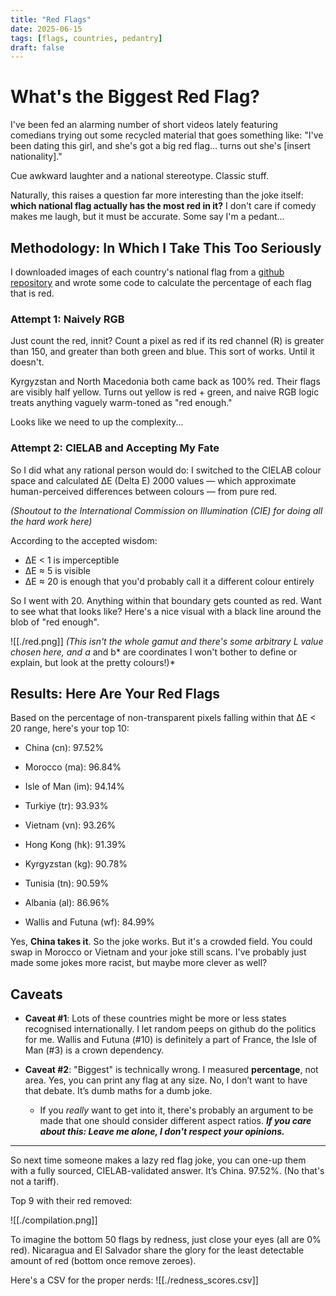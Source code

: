 ```yaml
---
title: "Red Flags"
date: 2025-06-15
tags: [flags, countries, pedantry]
draft: false 
---
```


# What's the Biggest Red Flag?

I've been fed an alarming number of short videos lately featuring comedians trying out some recycled material that goes something like: "I've been dating this girl, and she's got a big red flag... turns out she's [insert nationality]."

Cue awkward laughter and a national stereotype. Classic stuff.

Naturally, this raises a question far more interesting than the joke itself: **which national flag actually has the most red in it?** I don't care if comedy makes me laugh, but it must be accurate. Some say I'm a pedant...

## Methodology: In Which I Take This Too Seriously

I downloaded images of each country's national flag from a [github repository](https://github.com/hampusborgos/country-flags) and wrote some code to calculate the percentage of each flag that is red.
### Attempt 1: Naively RGB

Just count the red, innit? Count a pixel as red if its red channel (R) is greater than 150, and greater than both green and blue. This sort of works. Until it doesn't.

Kyrgyzstan and North Macedonia both came back as 100% red. Their flags are visibly half yellow. Turns out yellow is red + green, and naive RGB logic treats anything vaguely warm-toned as "red enough."

Looks like we need to up the complexity...

### Attempt 2: CIELAB and Accepting My Fate

So I did what any rational person would do: I switched to the CIELAB colour space and calculated ΔE (Delta E) 2000 values — which approximate human-perceived differences between colours — from pure red.

*(Shoutout to the International Commission on Illumination (CIE) for doing all the hard work here)*

According to the accepted wisdom:
- ΔE < 1 is imperceptible
- ΔE ≈ 5 is visible
- ΔE ≈ 20 is enough that you'd probably call it a different colour entirely

So I went with 20. Anything within that boundary gets counted as red. Want to see what that looks like? Here's a nice visual with a black line around the blob of "red enough".

![[./red.png]]
*(This isn't the whole gamut and there's some arbitrary L value chosen here, and a* and b* are coordinates I won't bother to define or explain, but look at the pretty colours!)*
## Results: Here Are Your Red Flags

Based on the percentage of non-transparent pixels falling within that ΔE < 20 range, here's your top 10:

- China (cn): 97.52%
    
- Morocco (ma): 96.84%
    
- Isle of Man (im): 94.14%
    
- Turkiye (tr): 93.93%
    
- Vietnam (vn): 93.26%
    
- Hong Kong (hk): 91.39%
    
- Kyrgyzstan (kg): 90.78%
    
- Tunisia (tn): 90.59%
    
- Albania (al): 86.96%
    
- Wallis and Futuna (wf): 84.99%


Yes, **China takes it**. So the joke works. But it's a crowded field. You could swap in Morocco or Vietnam and your joke still scans. I've probably just made some jokes more racist, but maybe more clever as well?

## Caveats

- **Caveat #1**: Lots of these countries might be more or less states recognised internationally. I let random peeps on github do the politics for me. Wallis and Futuna (#10) is definitely a part of France, the Isle of Man (#3) is a crown dependency. 

- **Caveat #2**: "Biggest" is technically wrong. I measured **percentage**, not area. Yes, you can print any flag at any size. No, I don’t want to have that debate. It’s dumb maths for a dumb joke.
	- If you *really* want to get into it, there's probably an argument to be made that one should consider different aspect ratios. ***If you care about this: Leave me alone, I don't respect your opinions.***

---

So next time someone makes a lazy red flag joke, you can one-up them with a fully sourced, CIELAB-validated answer. It’s China. 97.52%. (No that's not a tariff).

Top 9 with their red removed:

![[./compilation.png]]

To imagine the bottom 50 flags by redness, just close your eyes (all are 0% red). Nicaragua and El Salvador share the glory for the least detectable amount of red (bottom once remove zeroes).

Here's a CSV for the proper nerds: ![[./redness_scores.csv]]